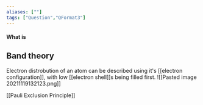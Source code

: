 ```yaml
---
aliases: [""]
tags: ["Question","QFormat3"]
---
```


#### What is
## Band theory
Electron distrobution of an atom can be described using it's [[electron configuration]], with low [[electron shell]]s being filled first.
![[Pasted image 20211119132123.png]]

[[Pauli Exclusion Principle]]